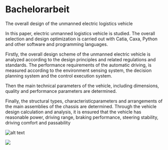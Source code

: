 # Bachelorarbeit
The overall design of the unmanned electric logistics vehicle

In this paper, electric unmanned logistics vehicle is studied. The overall selection and design optimization  is  carried  out  with  Catia,  Caxa,  Python  and  other  software  and  programming languages.  

Firstly,  the  overall  design  scheme  of  the  unmanned  electric  vehicle  is  analyzed according  to  the  design  principles  and  related  regulations  and  standards.  The  performance requirements of the automatic driving, is measured according to the environment sensing system, the decision planning system and the control execution system. 

Then the main technical parameters of the vehicle, including dimensions, quality and performance parameters are determined. 

Finally,  the  structural  types,  characteristicparameters  and  arrangements  of  the  main assemblies of the chassis are determined. Through the vehicle design calculation and analysis, it is ensured that the vehicle has reasonable power, driving range, braking performance, steering stability, driving comfort and passability

![alt text]("https://github.com/LiLiu1118/Bachelorarbeit")

<p float="left">
  <img src="https://github.com/LiLiu1118/Bachelorarbeit" />
</p>
